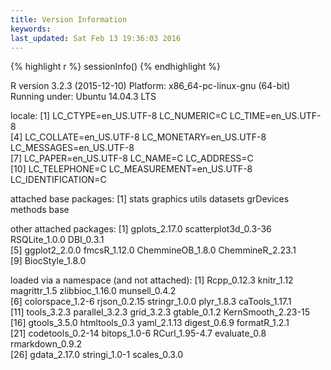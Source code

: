 ```yaml
---
title: Version Information
keywords: 
last_updated: Sat Feb 13 19:36:03 2016
---
```




{% highlight r %}
 sessionInfo()
{% endhighlight %}

R version 3.2.3 (2015-12-10)
Platform: x86_64-pc-linux-gnu (64-bit)
Running under: Ubuntu 14.04.3 LTS

locale:
 [1] LC_CTYPE=en_US.UTF-8       LC_NUMERIC=C               LC_TIME=en_US.UTF-8       
 [4] LC_COLLATE=en_US.UTF-8     LC_MONETARY=en_US.UTF-8    LC_MESSAGES=en_US.UTF-8   
 [7] LC_PAPER=en_US.UTF-8       LC_NAME=C                  LC_ADDRESS=C              
[10] LC_TELEPHONE=C             LC_MEASUREMENT=en_US.UTF-8 LC_IDENTIFICATION=C       

attached base packages:
[1] stats     graphics  utils     datasets  grDevices methods   base     

other attached packages:
[1] gplots_2.17.0        scatterplot3d_0.3-36 RSQLite_1.0.0        DBI_0.3.1           
[5] ggplot2_2.0.0        fmcsR_1.12.0         ChemmineOB_1.8.0     ChemmineR_2.23.1    
[9] BiocStyle_1.8.0     

loaded via a namespace (and not attached):
 [1] Rcpp_0.12.3        knitr_1.12         magrittr_1.5       zlibbioc_1.16.0    munsell_0.4.2     
 [6] colorspace_1.2-6   rjson_0.2.15       stringr_1.0.0      plyr_1.8.3         caTools_1.17.1    
[11] tools_3.2.3        parallel_3.2.3     grid_3.2.3         gtable_0.1.2       KernSmooth_2.23-15
[16] gtools_3.5.0       htmltools_0.3      yaml_2.1.13        digest_0.6.9       formatR_1.2.1     
[21] codetools_0.2-14   bitops_1.0-6       RCurl_1.95-4.7     evaluate_0.8       rmarkdown_0.9.2   
[26] gdata_2.17.0       stringi_1.0-1      scales_0.3.0      



